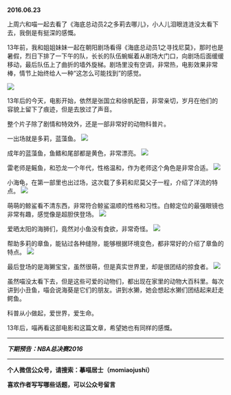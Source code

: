 **2016.06.23**

上周六和喵一起去看了《海底总动员2之多莉去哪儿》，小人儿泪眼涟涟没太看下去，我倒是有挺深的感慨。

13年前，我和姐姐妹妹一起在朝阳剧场看得《海底总动员1之寻找尼莫》，那时也是暑假，烈日下排了一下午的队，长长的队伍蜿蜒着从剧场大门口，向剧场后面缓缓移动，最后队伍上了曲折的墙外旋梯。剧场里没有空调，非常热，电影效果非常棒，情节上始终给人一种“这怎么可能找到”的感觉。

![](http://upload-images.jianshu.io/upload_images/51001-2aa814c3572230fb.JPG?imageMogr2/auto-orient/strip%7CimageView2/2/w/1240)

13年后的今天，电影开始，依然是张国立和徐帆配音，非常亲切，岁月在他们的容貌上留下了痕迹，但是去放过了声音。

整个片子除了剧情和特效外，还是一部非常好的动物科普片。

一出场就是多莉，蓝藻鱼。
![](http://upload-images.jianshu.io/upload_images/51001-88c98519b0d86d89.jpg?imageMogr2/auto-orient/strip%7CimageView2/2/w/1240)

成年的蓝藻鱼，鱼鳍和尾部都是黄色，非常漂亮。
![](http://upload-images.jianshu.io/upload_images/51001-2448f8e615692a3e.jpg?imageMogr2/auto-orient/strip%7CimageView2/2/w/1240)

雷老师是鳐鱼，和恐龙一个年代，性格温和，作为老师这个角色是非常合适。
![](http://upload-images.jianshu.io/upload_images/51001-79d12bce4df5bb29.jpg?imageMogr2/auto-orient/strip%7CimageView2/2/w/1240)

小海龟，在第一部里也出过场，这次载了多莉和尼莫父子一程，介绍了洋流的特点。
![](http://upload-images.jianshu.io/upload_images/51001-5d7dbce63e66a489.jpg?imageMogr2/auto-orient/strip%7CimageView2/2/w/1240)

萌萌的鲸鲨看不清东西，非常符合鲸鲨温顺的性格和习性。白鲸定位的最强眼镜也非常有趣，感觉像是超胆侠登场。
![](http://upload-images.jianshu.io/upload_images/51001-c4d3e9135b9053b7.jpg?imageMogr2/auto-orient/strip%7CimageView2/2/w/1240)

爱晒太阳的海狮们，竟然对小鱼没有食欲，非常奇怪。
![](http://upload-images.jianshu.io/upload_images/51001-cc1806f7b9e3b5c3.jpg?imageMogr2/auto-orient/strip%7CimageView2/2/w/1240)

帮助多莉的章鱼，能钻过各种缝隙，能够根据环境变色，都非常好的介绍了章鱼的特点。
![](http://upload-images.jianshu.io/upload_images/51001-a0714ea4f27631ec.jpg?imageMogr2/auto-orient/strip%7CimageView2/2/w/1240)

最后登场的是海獭宝宝，虽然很萌，但是真实世界里，却是很团结的掠食者。
![](http://upload-images.jianshu.io/upload_images/51001-f971a6fc5e251994.jpg?imageMogr2/auto-orient/strip%7CimageView2/2/w/1240)

虽然喵没太看下去，但是这些可爱的动物们，都出现在家里的动物大百科里。每次讲到小丑鱼，喵会说海葵是它们的朋友。讲到水獭，她会想起水獭们团结起来赶走鳄鱼。

科普从小做起，爱世界，爱生命。

13年后，喵再看这部电影和这篇文章，希望她也有同样的感慨。

***

***下期预告：NBA总决赛2016***

***

**个人微信公众号，请搜索：摹喵居士（momiaojushi）**

**喜欢作者写写哪些话题，可以公众号留言**